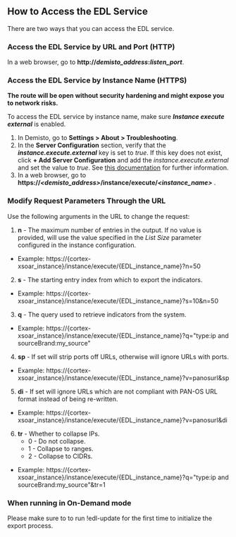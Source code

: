 ## How to Access the EDL Service

There are two ways that you can access the EDL service.

### Access the EDL Service by URL and Port (HTTP)
In a web browser, go to **http://*demisto_address*:*listen_port***.


### Access the EDL Service by Instance Name (HTTPS)
**The route will be open without security hardening and might expose you to network risks.**

To access the EDL service by instance name, make sure ***Instance execute external*** is enabled. 

1. In Demisto, go to **Settings > About > Troubleshooting**.
2. In the **Server Configuration** section, verify that the ***instance.execute.external*** key is set to *true*. If this key does not exist, click **+ Add Server Configuration** and add the *instance.execute.external* and set the value to *true*. See [this documentation](https://xsoar.pan.dev/docs/integrations/long-running#invoking-http-integrations-via-cortex-xsoar-servers-route-handling) for further information.
3. In a web browser, go to **https://*<demisto_address>*/instance/execute/*<instance_name>*** .


### Modify Request Parameters Through the URL
Use the following arguments in the URL to change the request:

1. **n** - The maximum number of entries in the output. If no value is provided, will use the value specified in the *List Size* parameter configured in the instance configuration.
 * Example: https://{cortex-xsoar_instance}/instance/execute/{EDL_instance_name}?n=50
2. **s** - The starting entry index from which to export the indicators.
 * Example: https://{cortex-xsoar_instance}/instance/execute/{EDL_instance_name}?s=10&n=50
3. **q** - The query used to retrieve indicators from the system.
 * Example: https://{cortex-xsoar_instance}/instance/execute/{EDL_instance_name}?q="type:ip and sourceBrand:my_source"
4. **sp** - If set will strip ports off URLs, otherwise will ignore URLs with ports.
 * Example: https://{cortex-xsoar_instance}/instance/execute/{EDL_instance_name}?v=panosurl&sp 
5. **di** - If set will ignore URLs which are not compliant with PAN-OS URL format instead of being re-written.
 * Example: https://{cortex-xsoar_instance}/instance/execute/{EDL_instance_name}?v=panosurl&di
6. **tr** - Whether to collapse IPs. 
    * 0 - Do not collapse. 
    * 1 - Collapse to ranges.
    * 2 - Collapse to CIDRs.
 * Example: https://{cortex-xsoar_instance}/instance/execute/{EDL_instance_name}?q="type:ip and sourceBrand:my_source"&tr=1

### When running in On-Demand mode
Please make sure to to run !edl-update for the first time to initialize the export process.
